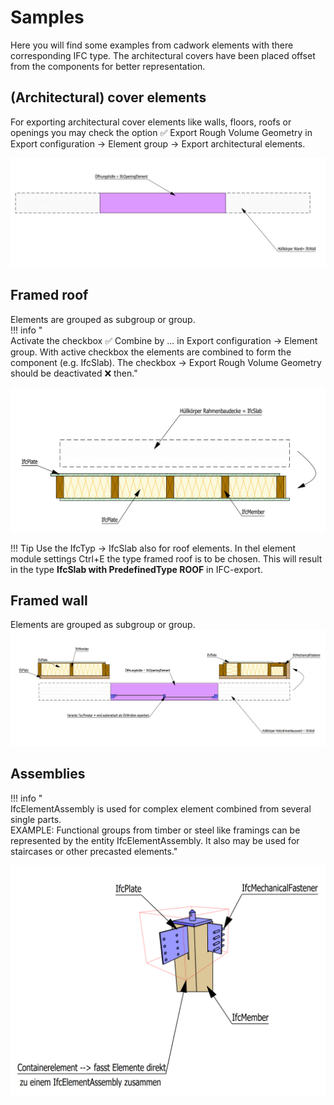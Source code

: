 # Samples

Here you will find some examples from cadwork elements with there corresponding IFC type. The architectural covers have been placed offset from the components for better representation. 

## (Architectural) cover elements
For exporting architectural cover elements like walls, floors, roofs or openings you may check the option :white_check_mark: Export Rough Volume Geometry in Export configuration -> Element group -> Export architectural elements.

![localized image](../img/bounding.de.png)


## Framed roof
Elements are grouped as subgroup or group.  <br>
!!! info " <br>Activate the checkbox :white_check_mark: Combine by ... in Export configuration -> Element group. With active checkbox the elements are combined to form the component (e.g. IfcSlab). The checkbox -> Export Rough Volume Geometry should be deactivated :x: then."

![localized image](../img/slab.png)

!!! Tip
    Use the IfcTyp -> IfcSlab also for roof elements. In thel element module settings Ctrl+E the type framed roof is to be chosen. This will result in the type **IfcSlab with PredefinedType ROOF** in IFC-export. 

## Framed wall
Elements are grouped as subgroup or group. <br>
![localized image](../img/wall_cw.png)

## Assemblies
!!! info "  <br>IfcElementAssembly is used for complex element combined from several single parts.<br> EXAMPLE: Functional groups from timber or steel like framings can be represented by the entity IfcElementAssembly. It also may be used for staircases or other precasted elements."

![localized image](../img/assembly.png)


